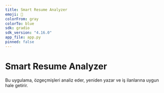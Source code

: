 ```yaml
---
title: Smart Resume Analyzer
emoji: 📄
colorFrom: gray
colorTo: blue
sdk: gradio
sdk_version: "4.16.0"
app_file: app.py
pinned: false
---
```


# Smart Resume Analyzer

Bu uygulama, özgeçmişleri analiz eder, yeniden yazar ve iş ilanlarına uygun hale getirir.
